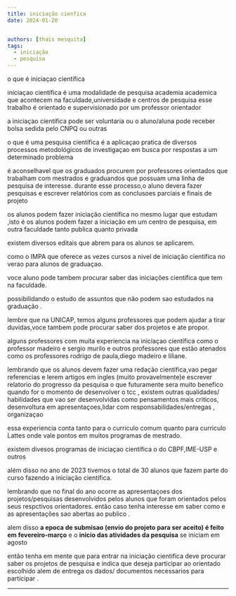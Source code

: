 ```yaml
---
title: iniciação cienfica
date: 2024-01-20


authors: [thais mesquita]
tags:
  - iniciação
  - pesquisa
---
```


o que é iniciaçao científica

iniciaçao científica é uma modalidade de  pesquisa academia academica  que acontecem na faculdade,universidade  e centros de pesquisa
esse trabalho é orientado e supervisionado por um professor orientador

a iniciaçao científica pode ser voluntaria ou o aluno/aluna pode receber bolsa sedida pelo CNPQ ou outras

o que é uma pesquisa científica
é a aplicaçao pratica de diversos processos metodológicos de investigaçao em busca por respostas a um determinado problema

é aconselhavel que os graduados procurem por professores orientados que trabalham com mestrados e graduandos que possuam uma linha de pesquisa de interesse.
durante esse processo,o aluno devera fazer pesquisas e escrever relatórios com as conclusoes parciais e finais de projeto

os alunos podem fazer iniciação científica no mesmo lugar que estudam
,isto é os alunos podem fazer a iniciação  em um centro de pesquisa, em outra faculdade tanto publica quanto privada

existem diversos editais que abrem para os alunos se aplicarem.

como o IMPA que oferece as vezes cursos a nivel de iniciação científica no verao para alunos de graduaçao.

voce aluno pode tambem procurar saber das iniciações  científica que tem na faculdade.

possibilidando o estudo de assuntos que não podem  sao estudados na graduação .

lembre que na UNICAP, temos alguns professores que podem ajudar a tirar duvidas,voce tambem pode procurar saber dos projetos e ate propor.

alguns professores com muita experiencia na iniciaçao científica como o professor madeiro e sergio murilo e outros professores que estão atenados como os professores rodrigo de paula,diego madeiro e liliane.

lembrando que  os alunos devem fazer uma redação científica,vao pegar referencias e lerem artigos em ingles (muito provavelmente)e escrever relatorio do progresso da pesquisa 
o que futuramente sera muito benefico quando for o momento de  desenvolver o tcc , existem outras qualidades/ habilidades que vao ser desenvolvidas como pensamentos mais criticos, desenvoltura em apresentaçoes,lidar com responsabilidades/entregas , organizaçao

essa experiencia conta tanto para o curriculo comum quanto para curriculo Lattes onde vale pontos em muitos programas de mestrado.

existem divesos programas de iniciaçao científica
o do CBPF,IME-USP e outros

além disso no ano de 2023 tivemos o total de 30 alunos que fazem parte do curso fazendo a iniciação científica.

lembrando que no final do ano ocorre as apresentaçoes dos projetos/pesquisas desenvolvidos pelos alunos que foram orientados pelos seus respctivos orientadores.
então caso tenha interesse em saber como e as apresentações sao abertas ao publico .

alem disso **a epoca de submisao (envio do projeto para ser aceito) é feito em fevereiro-março** e o **inicio das atividades da pesquisa** se iniciam em agosto

então tenha em mente que para entrar na iniciação cientifica deve procurar saber os projetos de pesquisa e indica que deseja participar ao orientado escolhido alem de entrega os dados/ documentos necessarios para participar .

---
